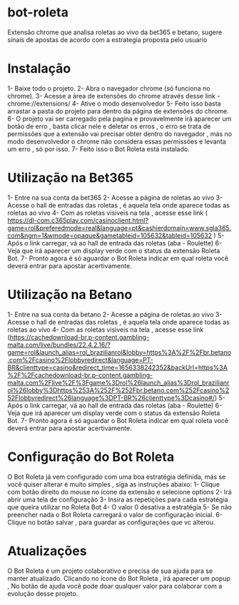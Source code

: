 # bot-roleta
Extensão chrome que analisa roletas ao vivo da bet365 e betano, sugere sinais de apostas de acordo com a estrategia proposta pelo usuario
# Instalação
1- Baixe todo o projeto.
2- Abra o navegador chrome (só funciona no chrome).
3- Acesse a área de extensões do chrome através desse link - chrome://extensions/
4- Ative o modo desenvolvedor
5- Feito isso basta arrastar a pasta do projeto para dentro da página de extensões do chrome.
6- O projeto vai ser carregado pela pagina e provavelmente irá aparecer um botão de erro , basta clicar nele e deletar os erros , o erro se trata de permissões que a extensão vai precisar obter dentro do navegador , más no modo desenvolvedor o chrome não considera essas permissões e levanta um erro , só por isso.
7- Feito isso o Bot Roleta está instalado.
# Utilização na Bet365
1- Entre na sua conta da bet365
2- Acesse a página de roletas ao vivo
3- Acesse o hall de entradas das roletas , é aquela tela onde aparece todas as roletas ao vivo
4- Com as roletas visiveis na tela , acesse esse link ( https://dl-com.c365play.com/casinoclient.html?game=rol&preferedmode=real&language=pt&cashierdomain=www.sgla365.com&ngm=1&wmode=opaque&gametableid=105632&tableid=105632 ) 
5- Após o link carregar, vá ao hall de entrada das roletas (aba - Roulette) 
6- Veja que irá aparecer um display verde com o status da extensão Roleta Bot.
7- Pronto agora é só aguardar o Bot Roleta indicar em qual roleta você deverá entrar para apostar acertivamente.
# Utilização na Betano
1- Entre na sua conta da betano
2- Acesse a página de roletas ao vivo
3- Acesse o hall de entradas das roletas , é aquela tela onde aparece todas as roletas ao vivo
4- Com as roletas visiveis na tela , acesse esse link (https://cachedownload-br.p-content.gambling-malta.com/live/bundles/22.4.2.16/?game=rol&launch_alias=rol_brazilianrol&lobby=https%3A%2F%2Fbr.betano.com%2Fcasino%2Flobbyredirect&language=PT-BR&clienttype=casino&redirect_time=1656338242352&backUrl=https%3A%2F%2Fcachedownload-br.p-content.gambling-malta.com%2Flive%2F%3Fgame%3Drol%26launch_alias%3Drol_brazilianrol%26lobby%3Dhttps%253A%252F%252Fbr.betano.com%252Fcasino%252Flobbyredirect%26language%3DPT-BR%26clienttype%3Dcasino#/) 
5- Após o link carregar, vá ao hall de entrada das roletas (aba - Roulette) 
6- Veja que irá aparecer um display verde com o status da extensão Roleta Bot.
7- Pronto agora é só aguardar o Bot Roleta indicar em qual roleta você deverá entrar para apostar acertivamente.
# Configuração do Bot Roleta
  O Bot Roleta já vem configurado com uma boa estratégia definida, más se você quiser alterar é muito simples , siga as instruções abaixo:
1- Clique com botão direito do mouse no ícone da extensão e selecione options
2- Irá abrir uma tela de configuração
3- Insira as repetições para cada estratégia que queira utilizar no Roleta Bot
4- O valor 0 desativa a estratégia
5- Se não preencher nada o Bot Roleta carregará o valor de configuração inicial.
6- Clique no botão salvar , para guardar as configurações que vc alterou.
# Atualizações
  O Bot Roleta é um projeto colaborativo e precisa de sua ajuda para se manter atualizado.
  Clicando no ícone do Bot Roleta , irá aparecer um popup , No botão de ajuda você pode doar qualquer valor para colaborar com a evolução desse projeto.

